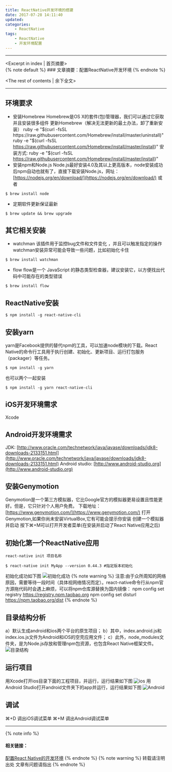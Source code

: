 ```yaml
---
title: ReactNative开发环境的搭建
date: 2017-07-28 14:11:40
updated:
categories:
    - ReactNative
tags:
    - ReactNative
    - 开发环境配置
---
```

---
<Excerpt in index | 首页摘要>  
    {% note default %}
    ### 文章摘要：配置ReactNative开发环境
    {% endnote %}
 <!-- more -->
<The rest of contents | 余下全文>
***
## 环境要求
- 安装Homebrew
Homebrew是OS X的套件(包)管理器，我们可以通过它获取并且安装很多组件
更新Homebrew（解决无法更新的最土办法，卸了重新安装）
ruby -e "$(curl -fsSL https://raw.githubusercontent.com/Homebrew/install/master/uninstall)"
ruby -e "$(curl -fsSL https://raw.githubusercontent.com/Homebrew/install/master/install)"
安装方式:
ruby -e "$(curl -fsSL https://raw.githubusercontent.com/Homebrew/install/master/install)"
- 安装npm和Node.js
Node.js最好安装4.0及其以上更高版本，node安装成功后npm自动也就有了，直接下载安装Node.js，网址：[https://nodejs.org/en/download/](https://nodejs.org/en/download/)
或者
```
$ brew install node
```
- 定期软件更新保证最新
```
$ brew update && brew upgrade
```
## 其它相关安装
- watchman
该插件用于监控bug文件和文件变化 ，并且可以触发指定的操作
watchman安装异常可能会导致一些问题，比如初始化卡住
```
$ brew install watchman
```
- flow
flow是一个 JavaScript 的静态类型检查器，建议安装它，以方便找出代码中可能存在的类型错误
```
$ brew install flow
```
## ReactNative安装
```
$ npm install -g react-native-cli
```
## 安装yarn
yarn是Facebook提供的替代npm的工具，可以加速node模块的下载。React Native的命令行工具用于执行创建、初始化、更新项目、运行打包服务（packager）等任务。
```
$ npm install -g yarn
```
也可以两个一起安装
```
$ npm install -g yarn react-native-cli
```
## iOS开发环境需求
Xcode
## Android开发环境需求
JDK: [http://www.oracle.com/technetwork/java/javase/downloads/jdk8-downloads-2133151.html](http://www.oracle.com/technetwork/java/javase/downloads/jdk8-downloads-2133151.html)
Android studio: [http://www.android-studio.org](http://www.android-studio.org)
## 安装Genymotion
Genymotion是一个第三方模拟器，它比Google官方的模拟器更易设置且性能更好。但是，它只针对个人用户免费。
下载地址：[https://www.genymotion.com/](https://www.genymotion.com/)
打开Genymotion,如果你尚未安装VirtualBox,它有可能会提示你安装
创建一个模拟器并启动
按下⌘+M可以打开开发者菜单(在安装并启动了React Native应用之后)
## 初始化第一个ReactNative应用
```
react-native init 项目名称
```
```
$ react-native init MyApp --version 0.44.3 #指定版本初始化
```
初始化成功如下图
![初始化成功](./初始化成功.png)
{% note warning %}
注意:由于众所周知的网络原因，需要等待一段时间（具体视网络情况而定）。react-native命令行从npm官方源拖代码时会遇上麻烦，可以将npm仓库源替换为国内镜像：
npm config set registry https://registry.npm.taobao.org
npm config set disturl https://npm.taobao.org/dist
{% endnote %}
## 目录结构分析
a）默认生成android和ios两个平台的原生项目；
b）其中，index.android.js和index.ios.js文件为Android和iOS的空壳应用文件；
c）此外，node_modules文件夹，是为Node.js存放和管理npm包资源，也包含React Native框架文件。
![目录结构](./目录结构.png)
## 运行项目
用Xcode打开ios目录下面的工程项目，并运行，运行结果如下图
![ios](./iOS运行成功.png)
用Android Studio打开android文件夹下的app并运行，运行结果如下图
![Android](./Android运行成功.png)
## 调试
⌘+D 调出iOS调试菜单
⌘+M 调出Android调试菜单
<!-- 内容 -->
***
{% note info %} 
 #### 相关链接：
 [配置React Native的开发环境](https://mp.weixin.qq.com/s?__biz=MzIxNjEzNjUzOQ==&mid=402020148&idx=2&sn=ccad14a9197c8dbc4700c40bb907e56c&chksm=058f590032f8d016e39a92b81735ab1e263ac2f4279d31fffcdee1da28ddb6f6359a2ec9da6c&mpshare=1&scene=23&srcid=0709jXriKzXNcWme3YszoeJ3#rd)
{% endnote %}
{% note warning %} 
 转载请注明出处 
 文章有问题请指出
{% endnote %}